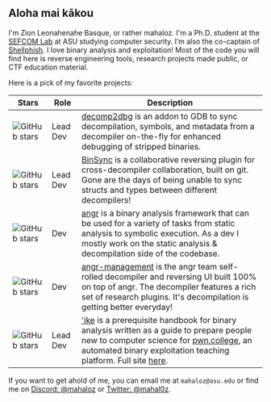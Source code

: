 ## Aloha mai kākou

I'm Zion Leonahenahe Basque, or rather mahaloz. I'm a Ph.D. student at the [SEFCOM Lab](https://github.com/sefcom) at ASU studying computer security. I’m also the co-captain of [Shellphish](https://github.com/shellphish). I love binary analysis and exploitation! Most of the code you will find here is reverse engineering tools, research projects made public, or CTF education material.

Here is a pick of my favorite projects:

| Stars | Role | Description |
|--|--|--|
|![GitHub stars](https://img.shields.io/github/stars/mahaloz/decomp2gef.svg)| Lead Dev | [decomp2dbg](https://github.com/mahaloz/decomp2dbg) is an addon to GDB to sync decompilation, symbols, and metadata from a decompiler on-the-fly for enhanced debugging of stripped binaries. 
|![GitHub stars](https://img.shields.io/github/stars/angr/binsync.svg)|Lead Dev | [BinSync](https://github.com/angr/binsync) is a collaborative reversing plugin for cross-decompiler collaboration, built on git. Gone are the days of being unable to sync structs and types between different decompilers!|
|![GitHub stars](https://img.shields.io/github/stars/angr/angr.svg)|Dev | [angr](https://github.com/angr/angr) is a binary analysis framework that can be used for a variety of tasks from static analysis to symbolic execution. As a dev I mostly work on the static analysis & decompilation side of the codebase. |
|![GitHub stars](https://img.shields.io/github/stars/angr/angr-management.svg)|Dev | [angr-management](https://github.com/angr/angr-management) is the angr team self-rolled decompiler and reversing UI built 100% on top of angr. The decompiler features a rich set of research plugins. It's decompilation is getting better everyday! |
|![GitHub stars](https://img.shields.io/github/stars/mahaloz/ike.svg)|Lead Dev| ['ike](https://github.com/mahaloz/ike) is a prerequisite handbook for binary analysis written as a guide to prepare people new to computer science for [pwn.college](https://pwn.college), an automated binary exploitation teaching platform. Full site [here](https://ike.mahaloz.re).|

If you want to get ahold of me, you can email me at `mahaloz@asu.edu` or find me on [Discord: @mahaloz](https://discordapp.com/users/593280144962224138) or [Twitter: @mahal0z](https://twitter.com/mahal0z).
